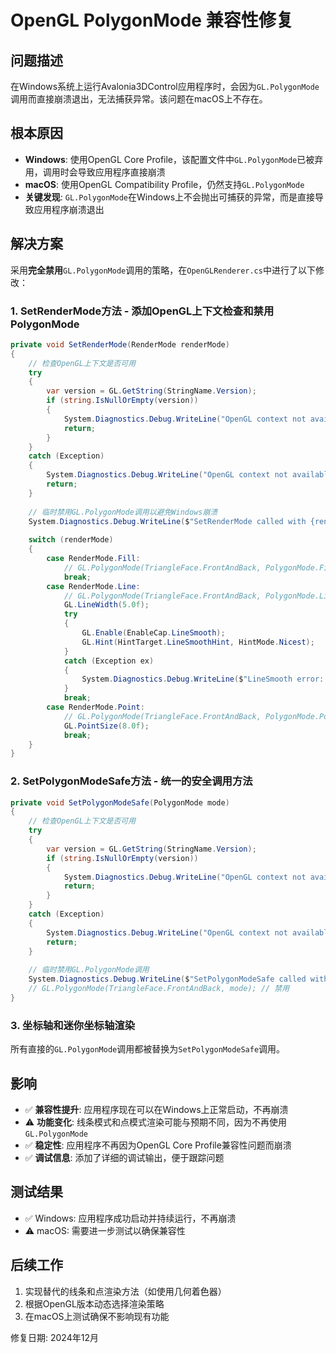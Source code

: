 # OpenGL PolygonMode 兼容性修复

## 问题描述
在Windows系统上运行Avalonia3DControl应用程序时，会因为`GL.PolygonMode`调用而直接崩溃退出，无法捕获异常。该问题在macOS上不存在。

## 根本原因
- **Windows**: 使用OpenGL Core Profile，该配置文件中`GL.PolygonMode`已被弃用，调用时会导致应用程序直接崩溃
- **macOS**: 使用OpenGL Compatibility Profile，仍然支持`GL.PolygonMode`
- **关键发现**: `GL.PolygonMode`在Windows上不会抛出可捕获的异常，而是直接导致应用程序崩溃退出

## 解决方案
采用**完全禁用**`GL.PolygonMode`调用的策略，在`OpenGLRenderer.cs`中进行了以下修改：

### 1. SetRenderMode方法 - 添加OpenGL上下文检查和禁用PolygonMode
```csharp
private void SetRenderMode(RenderMode renderMode)
{
    // 检查OpenGL上下文是否可用
    try
    {
        var version = GL.GetString(StringName.Version);
        if (string.IsNullOrEmpty(version))
        {
            System.Diagnostics.Debug.WriteLine("OpenGL context not available, skipping SetRenderMode");
            return;
        }
    }
    catch (Exception)
    {
        System.Diagnostics.Debug.WriteLine("OpenGL context not available, skipping SetRenderMode");
        return;
    }
    
    // 临时禁用GL.PolygonMode调用以避免Windows崩溃
    System.Diagnostics.Debug.WriteLine($"SetRenderMode called with {renderMode}, but GL.PolygonMode disabled for testing");
    
    switch (renderMode)
    {
        case RenderMode.Fill:
            // GL.PolygonMode(TriangleFace.FrontAndBack, PolygonMode.Fill); // 禁用
            break;
        case RenderMode.Line:
            // GL.PolygonMode(TriangleFace.FrontAndBack, PolygonMode.Line); // 禁用
            GL.LineWidth(5.0f);
            try
            {
                GL.Enable(EnableCap.LineSmooth);
                GL.Hint(HintTarget.LineSmoothHint, HintMode.Nicest);
            }
            catch (Exception ex)
            {
                System.Diagnostics.Debug.WriteLine($"LineSmooth error: {ex.Message}");
            }
            break;
        case RenderMode.Point:
            // GL.PolygonMode(TriangleFace.FrontAndBack, PolygonMode.Point); // 禁用
            GL.PointSize(8.0f);
            break;
    }
}
```

### 2. SetPolygonModeSafe方法 - 统一的安全调用方法
```csharp
private void SetPolygonModeSafe(PolygonMode mode)
{
    // 检查OpenGL上下文是否可用
    try
    {
        var version = GL.GetString(StringName.Version);
        if (string.IsNullOrEmpty(version))
        {
            System.Diagnostics.Debug.WriteLine("OpenGL context not available, skipping SetPolygonModeSafe");
            return;
        }
    }
    catch (Exception)
    {
        System.Diagnostics.Debug.WriteLine("OpenGL context not available, skipping SetPolygonModeSafe");
        return;
    }
    
    // 临时禁用GL.PolygonMode调用
    System.Diagnostics.Debug.WriteLine($"SetPolygonModeSafe called with {mode}, but GL.PolygonMode disabled for testing");
    // GL.PolygonMode(TriangleFace.FrontAndBack, mode); // 禁用
}
```

### 3. 坐标轴和迷你坐标轴渲染
所有直接的`GL.PolygonMode`调用都被替换为`SetPolygonModeSafe`调用。

## 影响
- ✅ **兼容性提升**: 应用程序现在可以在Windows上正常启动，不再崩溃
- ⚠️ **功能变化**: 线条模式和点模式渲染可能与预期不同，因为不再使用`GL.PolygonMode`
- ✅ **稳定性**: 应用程序不再因为OpenGL Core Profile兼容性问题而崩溃
- ✅ **调试信息**: 添加了详细的调试输出，便于跟踪问题

## 测试结果
- ✅ Windows: 应用程序成功启动并持续运行，不再崩溃
- ⚠️ macOS: 需要进一步测试以确保兼容性

## 后续工作
1. 实现替代的线条和点渲染方法（如使用几何着色器）
2. 根据OpenGL版本动态选择渲染策略
3. 在macOS上测试确保不影响现有功能

修复日期: 2024年12月